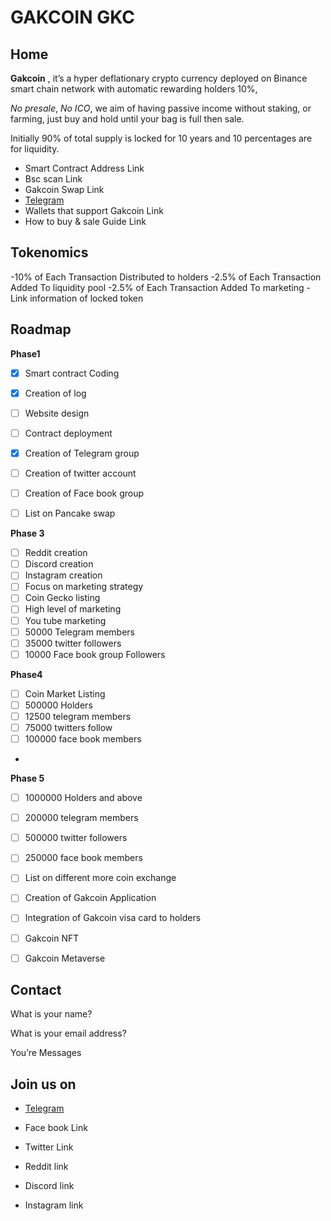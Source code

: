 # GAKCOIN GKC

## Home 

**Gakcoin** , it’s a hyper deflationary crypto currency  deployed on Binance smart chain network with automatic rewarding holders 10%,

*No presale*, *No ICO*, we aim of having passive income without staking, or farming, just buy and hold until your bag is full then sale. 

Initially 90% of total supply is locked for 10 years and 10 percentages are for liquidity. 

-	Smart Contract Address Link
-	Bsc scan Link 
-	Gakcoin Swap Link 
-	[Telegram](https://t.me/gakcoin0) 
-	Wallets that support Gakcoin Link  
-	How to buy & sale Guide Link       

## Tokenomics
-10% of Each Transaction Distributed to holders
-2.5% of Each Transaction Added To liquidity pool
-2.5% of Each Transaction Added To marketing 
-Link information of locked token

## Roadmap 

**Phase1**
- [x]	Smart contract Coding
- [x]	Creation of log
- [ ]	Website design
- [ ]	Contract deployment
- [x]	Creation of Telegram group
- [ ]	Creation of twitter account
- [ ]	Creation of Face book group
- [ ]	List on Pancake swap


**Phase 3**

- [ ]	Reddit creation
- [ ]	Discord creation
- [ ]	Instagram creation
- [ ]	Focus on marketing strategy 
- [ ]	Coin Gecko listing
- [ ]	High level of marketing
- [ ]	You tube marketing
- [ ]	50000 Telegram members
- [ ]	35000 twitter followers
- [ ]	10000 Face book group Followers

**Phase4**

- [ ]	Coin Market Listing
- [ ]	500000 Holders
- [ ]	12500 telegram members
- [ ]	75000 twitters follow
- [ ]	100000 face book members
- 
**Phase 5**

- [ ]	1000000 Holders and above
- [ ]	200000 telegram members
- [ ]	500000 twitter followers
- [ ]	250000 face book members
- [ ]	List on different more coin exchange 
- [ ]	Creation of Gakcoin Application
- [ ]	Integration of  Gakcoin visa card to holders
- [ ]	Gakcoin NFT
- [ ]	Gakcoin Metaverse


## Contact
What is your name?

What is your email address?

You’re Messages


## Join us on
- [Telegram](https://t.me/gakcoin0)

- Face book Link

- Twitter Link

- Reddit link

- Discord link

- Instagram link 










